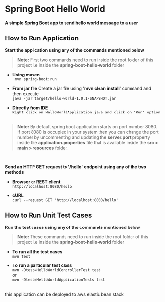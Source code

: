 # Spring Boot Hello World

**A simple Spring Boot app to send hello world message to a user**

## How to Run Application

**Start the application using any of the commands mentioned below**

> **Note:** First two commands need to run inside the root folder of this project i.e inside the **spring-boot-hello-world** folder


- **Using maven** <br/>``` mvn spring-boot:run```


- **From jar file**
  Create a jar file using '**mvn clean install**' command and then execute
  <br/>```java -jar target/hello-world-1.0.1-SNAPSHOT.jar```


- **Directly from IDE**
  <br/>```Right click on HelloWorldApplication.java and click on 'Run' option```
  <br/><br/>

> **Note:** By default spring boot application starts on port number 8080. If port 8080 is occupied in your system then you can change the port number by uncommenting and updating the **server.port** property inside the **application.properties** file that is available inside the **src > main > resources** folder.

<br/>

**Send an HTTP GET request to '/hello' endpoint using any of the two methods**

- **Browser or REST client**
  <br/>```http://localhost:8080/hello```


- **cURL**
  <br/>```curl --request GET 'http://localhost:8080/hello'```


## How to Run Unit Test Cases

**Run the test cases using any of the commands mentioned below**

> **Note:** These commands need to run inside the root folder of this project i.e inside the **spring-boot-hello-world** folder

- **To run all the test cases**
  <br/>```mvn test```


- **To run a particular test class**
  <br/>```mvn -Dtest=HelloWorldControllerTest test```
  <br/>or
  <br/>```mvn -Dtest=HelloWorldApplicationTests test```

<br> this application can be deployed to aws elastic bean stack </br>